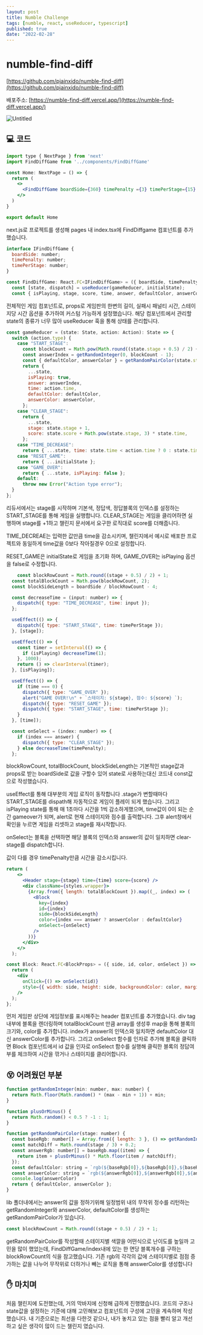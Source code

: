 ```yaml
---
layout: post
title: Numble Challenge  
tags: [numble, react, useReducer, typescript]
published: true 
date: "2022-02-28"
---
```


# numble-find-diff

[https://github.com/pjainxido/numble-find-diff](https://github.com/pjainxido/numble-find-diff)

배포주소: [https://numble-find-diff.vercel.app/](https://numble-find-diff.vercel.app/)

![Untitled](/postimgs/NumbleCh/Untitled.png)

## 💻 코드

```jsx
import type { NextPage } from 'next'
import FindDiffGame from '../components/FindDiffGame'

const Home: NextPage = () => {
  return (
    <>
      <FindDiffGame boardSide={360} timePenalty ={3} timePerStage={15} />
    </>
  )
}

export default Home
```

next.js로 프로젝트를 생성해 pages 내 index.tsx에 FindDiffgame 컴포넌트를 추가했습니다.

```jsx
interface IFindDiffGame {
  boardSide: number;
  timePenalty: number;
  timePerStage: number;
}

const FindDiffGame: React.FC<IFindDiffGame> = ({ boardSide, timePenalty, timePerStage }) => {
  const [state, dispatch] = useReducer(gameReducer, initialState);
  const { isPlaying, stage, score, time, answer, defaultColor, answerColor } = state;
```

전체적인 게임 컴포넌트로, props로 게임판의 한변의 길이, 실패시 패널티 시간, 스테이지당 시간 옵션을 추가하여 커스텀 가능하게 설정했습니다. 해당 컴포넌트에서 관리할 state의 종류가 너무 많아 useReducer 훅을 통해 상태를 관리합니다.

```jsx
const gameReducer = (state: State, action: Action): State => {
  switch (action.type) {
    case "START_STAGE":
      const blockCount = Math.pow(Math.round((state.stage + 0.5) / 2) + 1, 2);
      const answerIndex = getRandomInteger(0, blockCount - 1);
      const { defaultColor, answerColor } = getRandomPairColor(state.stage);
      return {
        ...state,
        isPlaying: true,
        answer: answerIndex,
        time: action.time,
        defaultColor: defaultColor,
        answerColor: answerColor,
      };
    case "CLEAR_STAGE":
      return {
        ...state,
        stage: state.stage + 1,
        score: state.score + Math.pow(state.stage, 3) * state.time,
      };
    case "TIME_DECREASE":
      return { ...state, time: state.time < action.time ? 0 : state.time - action.time };
    case "RESET_GAME":
      return { ...initialState };
    case "GAME_OVER":
      return { ...state, isPlaying: false };
    default:
      throw new Error("Action type error");
  }
};
```

리듀서에서는 stage를 시작하며 기본색, 정답색, 정답블록의 인덱스를 설정하는 START_STAGE를 통해 게임을 실행합니다. 
CLEAR_STAGE는 게임을 클리어하면 실행하며 stage를 +1하고 챌린지 문서에서 요구한 로직대로 score를 더해줍니다.

TIME_DECREAE는 입력한 값만큼  time을 감소시키며, 챌린지에서 예시로 배포한 프로젝트와 동일하게 time값을 0보다 작아질경우 0으로 설정합니다.

RESET_GAME은 initialState로 게임을 초기화 하며, GAME_OVER는 isPlaying 옵션을 false로 수정합니다.

```jsx
	const blockRowCount = Math.round((stage + 0.5) / 2) + 1;
  const totalBlockCount = Math.pow(blockRowCount, 2);
  const blockSideLength = boardSide / blockRowCount - 4;

  const decreaseTime = (input: number) => {
    dispatch({ type: "TIME_DECREASE", time: input });
  };

  useEffect(() => {
    dispatch({ type: "START_STAGE", time: timePerStage });
  }, [stage]);

  useEffect(() => {
    const timer = setInterval(() => {
      if (isPlaying) decreaseTime(1);
    }, 1000);
    return () => clearInterval(timer);
  }, [isPlaying]);

  useEffect(() => {
    if (time === 0) {
      dispatch({ type: "GAME_OVER" });
      alert("GAME OVER!\n" + `스테이지: ${stage}, 점수: ${score} `);
      dispatch({ type: "RESET_GAME" });
      dispatch({ type: "START_STAGE", time: timePerStage });
    }
  }, [time]);

  const onSelect = (index: number) => {
    if (index === answer) {
      dispatch({ type: "CLEAR_STAGE" });
    } else decreaseTime(timePenalty);
  };
```

blockRowCount, totalBlockCount, blockSideLength는 기본적인 stage값과 props로 받는 boardSide로 값을 구할수 있어 state로 사용하는대신 코드내 const값으로 작성했습니다.

useEffect를 통해 대부분의 게임 로직이 동작합니다 .stage가 변할때마다 START_STAGE를 dispath해 자동적으로 게임이 플레이 되게 했습니다. 
그리고 isPlaying state를 통해 매 1초마다 시간을 1씩 감소하게했으며, time값이 0이 되는 순간 gameover가 되며, alert로 현재 스테이지와 점수를 출력합니다. 그후 alert창에서 확인을 누르면 게임을 리셋하고 stage를 재시작합니다. 

onSelect는 블록을 선택하면 해당 블록의 인덱스와 answer의 값이 일치하면 clear-stage를 dispatch합니다. 

값이 다를 경우 timePenalty만큼 시간을 감소시킵니다.

```jsx
return (
    <>
      <Header stage={stage} time={time} score={score} />
      <div className={styles.wrapper}>
        {Array.from({ length: totalBlockCount }).map((_, index) => (
          <Block
            key={index}
            id={index}
            side={blockSideLength}
            color={index === answer ? answerColor : defaultColor}
            onSelect={onSelect}
          />
        ))}
      </div>
    </>
  );
```

```jsx
const Block: React.FC<BlockProps> = ({ side, id, color, onSelect }) => {
  return (
    <div
      onClick={() => onSelect(id)}
      style={{ width: side, height: side, backgroundColor: color, margin: 2 }}
    />
  );
};
```

먼저 게임판 상단에 게임정보를 표시해주는 header 컴포넌트를 추가했습니다.
div tag 내부에 블록을 렌더링하며 totalBlockCount 만큼 array를 생성후 map을 통해 블록의 크기와, color를 추가합니다. index가 answer의 인덱스와 일치하면 defaultColor 대신 answerColor를 추가합니다. 그리고 onSelect 함수를 인자로 추가해 블록을 클릭하면 Block 컴포넌트에서 id 값을 인자로 onSelect 함수를 실행해 클릭한 블록의 정답여부를 체크하여 시간을 깎거나 스테이지를 클리어합니다.

## 😵 어려웠던 부분

```jsx
function getRandomInteger(min: number, max: number) {
  return Math.floor(Math.random() * (max - min + 1)) + min;
}

function plusOrMinus() {
  return Math.random() < 0.5 ? -1 : 1;
}

function getRandomPairColor(stage: number) {
  const baseRgb: number[] = Array.from({ length: 3 }, () => getRandomInteger(0, 255));
  const matchDiff = Math.round(stage / 3) + 0.2;
  const answerRgb: number[] = baseRgb.map((item) => {
    return item + plusOrMinus() * Math.floor(item / matchDiff);
  });
  const defaultColor: string = `rgb(${baseRgb[0]},${baseRgb[0]},${baseRgb[2]})`;
  const answerColor: string = `rgb(${answerRgb[0]},${answerRgb[0]},${answerRgb[2]})`;
  console.log(answerColor)
  return { defaultColor, answerColor };
}
```

lib 폴더내에서는 answer의 값을 정하기위해 일정범위 내의 무작위 정수를 리턴하는 getRandomInteger와 answerColor, defaultColor를 생성하는 getRandomPairColor가 있습니다.

```jsx
const blockRowCount = Math.round((stage + 0.5) / 2) + 1;
```

getRandomPairColor를 작성할때 스테이지별 색깔을 어떤식으로 난이도를 높일까 고민을 많이 했었는데, FindDiffGame/index내에 있는 한 면당 블록개수를 구하는 blockRowCount의 식을 참고했습니다. 
기존 rgb의 각각의 값에 스테이지별로 점점 증가하는 값을 나누어 무작위로 더하거나 빼는 로직을 통해 answerColor를 생성합니다

## ✋ 마치며

처음 챌린지에 도전했는데, 거의 막바지에 신청해 급하게 진행했습니다.  코드의 구조나 state값을 설정하는 기준에 대해 고민해보고 컴포넌트의 구성에 고민을 계속하며 작성했습니다. 내 기준으로는 최선을 다한것 같으나, 내가 놓치고 있는 점을 빨리 알고 개선하고 싶은 생각이 많이 드는 챌린지 였습니다.


